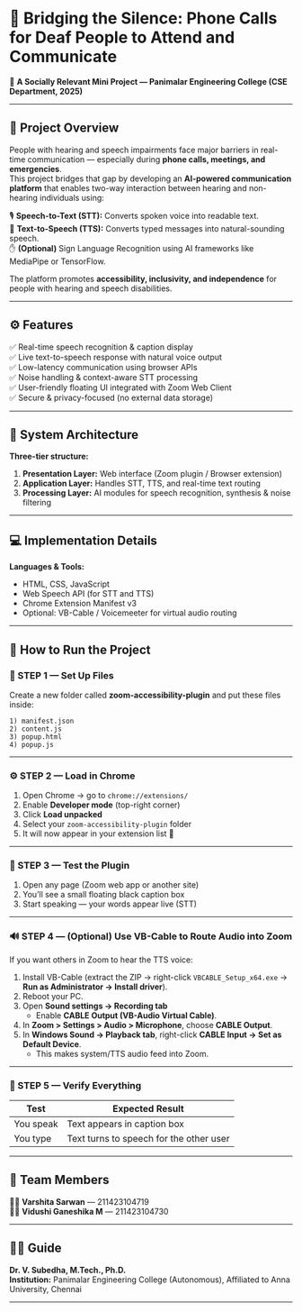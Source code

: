 # 🧩 Bridging the Silence: Phone Calls for Deaf People to Attend and Communicate  
📘 **A Socially Relevant Mini Project — Panimalar Engineering College (CSE Department, 2025)**  

---

## 🎯 Project Overview  

People with hearing and speech impairments face major barriers in real-time communication — especially during **phone calls, meetings, and emergencies**.  
This project bridges that gap by developing an **AI-powered communication platform** that enables two-way interaction between hearing and non-hearing individuals using:  

🎙️ **Speech-to-Text (STT):** Converts spoken voice into readable text.  
💬 **Text-to-Speech (TTS):** Converts typed messages into natural-sounding speech.  
✋ **(Optional)** Sign Language Recognition using AI frameworks like MediaPipe or TensorFlow.  

The platform promotes **accessibility, inclusivity, and independence** for people with hearing and speech disabilities.  

---

## ⚙️ Features  

✅ Real-time speech recognition & caption display  
✅ Live text-to-speech response with natural voice output  
✅ Low-latency communication using browser APIs  
✅ Noise handling & context-aware STT processing  
✅ User-friendly floating UI integrated with Zoom Web Client  
✅ Secure & privacy-focused (no external data storage)  

---

## 🧠 System Architecture  

**Three-tier structure:**  

1. **Presentation Layer:** Web interface (Zoom plugin / Browser extension)  
2. **Application Layer:** Handles STT, TTS, and real-time text routing  
3. **Processing Layer:** AI modules for speech recognition, synthesis & noise filtering  

---

## 💻 Implementation Details  

**Languages & Tools:**  
- HTML, CSS, JavaScript  
- Web Speech API (for STT and TTS)  
- Chrome Extension Manifest v3  
- Optional: VB-Cable / Voicemeeter for virtual audio routing  

---

## 🚀 How to Run the Project  

### 🧩 STEP 1 — Set Up Files  
Create a new folder called **zoom-accessibility-plugin** and put these files inside:  
```
1) manifest.json  
2) content.js  
3) popup.html  
4) popup.js
```

---

### ⚙️ STEP 2 — Load in Chrome  
1. Open Chrome → go to `chrome://extensions/`  
2. Enable **Developer mode** (top-right corner)  
3. Click **Load unpacked**  
4. Select your `zoom-accessibility-plugin` folder  
5. It will now appear in your extension list 🎉  

---

### 🧠 STEP 3 — Test the Plugin  
1. Open any page (Zoom web app or another site)  
2. You’ll see a small floating black caption box  
3. Start speaking — your words appear live (STT)  

---

### 🔊 STEP 4 — (Optional) Use VB-Cable to Route Audio into Zoom  

If you want others in Zoom to hear the TTS voice:  
1. Install VB-Cable (extract the ZIP → right-click `VBCABLE_Setup_x64.exe` → **Run as Administrator → Install driver**).  
2. Reboot your PC.  
3. Open **Sound settings → Recording tab**  
   - Enable **CABLE Output (VB-Audio Virtual Cable)**.  
4. In **Zoom > Settings > Audio > Microphone**, choose **CABLE Output**.  
5. In **Windows Sound → Playback tab**, right-click **CABLE Input → Set as Default Device**.  
   - This makes system/TTS audio feed into Zoom.  

---

### 🧩 STEP 5 — Verify Everything  

| Test | Expected Result |
|------|------------------|
| You speak | Text appears in caption box |
| You type  | Text turns to speech for the other user |

---

## 👥 Team Members  

👩‍💻 **Varshita Sarwan** — 211423104719  
👩‍💻 **Vidushi Ganeshika M** — 211423104730  

---

## 🧑‍🏫 Guide  

**Dr. V. Subedha, M.Tech., Ph.D.**  
**Institution:** Panimalar Engineering College (Autonomous), Affiliated to Anna University, Chennai  

---
